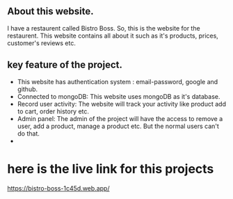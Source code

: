 
## About this website. 
I have a restaurent called Bistro Boss. So, this is the website for the restaurent. This website contains all about it such as it's products, prices, customer's reviews etc. 

## key feature of the project.

- This website has authentication system : email-password, google and github.
- Connected to mongoDB: This website uses mongoDB as it's database.
- Record user activity: The website will track your activity like product add to cart, order history etc.
- Admin panel: The admin of the project will have the access to remove a user, add a product, manage a product etc. But the normal users can't do that.
- 



# here is the live link for this projects


https://bistro-boss-1c45d.web.app/


